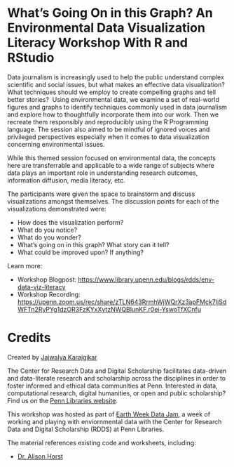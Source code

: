 # What’s Going On in this Graph? An Environmental Data Visualization Literacy Workshop With R and RStudio

Data journalism is increasingly used to help the public understand complex scientific and social issues, but what makes an effective data visualization?  What techniques should we employ to create compelling graphs and tell better stories?  Using environmental data, we examine a set of real-world figures and graphs to identify techniques commonly used in data journalism and explore how to thoughtfully incorporate them into our work. Then we recreate them responsibly and reproducibly using the R Programming language. The session also aimed to be mindful of ignored voices and privileged perspectives especially when it comes to data visualization concerning environmental issues. 

While this themed session focused on environmental data, the concepts here are transferrable and applicable to a wide range of subjects where data plays an important role in understanding research outcomes, information diffusion, media literacy, etc.

The participants were given the space to brainstorm and discuss visualizations amongst themselves. The discussion points for each of the visualizations demonstrated were:

* How does the visualization perform? 
* What do you notice? 
* What do you wonder? 
* What’s going on in this graph? What story can it tell?
* What could be improved upon? If anything?

Learn more: 
* Workshop Blogpost: https://www.library.upenn.edu/blogs/rdds/env-data-viz-literacy
* Workshop Recording: https://upenn.zoom.us/rec/share/zTLN643RrmhWjWQrXz3apFMck7IjSdWFTn2RyPYg1dzOR3FzKYxXytzNWQBlunKF.r0ei-YswoTfXCnfu

# Credits
Created by [Jajwalya Karajgikar](https://www.library.upenn.edu/people/staff/jajwalya-karajgikar)

The Center for Research Data and Digital Scholarship facilitates data-driven and data-literate research and scholarship across the disciplines in order to foster informed and ethical data communities at Penn. Interested in data, computational research, digital humanities, or open and public scholarship? Find us on the [Penn Libraries website](https://www.library.upenn.edu/help-with/research-data-digital-scholarship). 

This workshop was hosted as part of [Earth Week Data Jam](https://www.library.upenn.edu/about/exhibits-events/earth-week-data-jam), a week of working and playing with enviornmental data with the Center for Research Data and Digital Scholarship (RDDS) at Penn Libraries.  

The material references existing code and worksheets, including:

* [Dr. Alison Horst](https://allisonhorst.github.io/)
